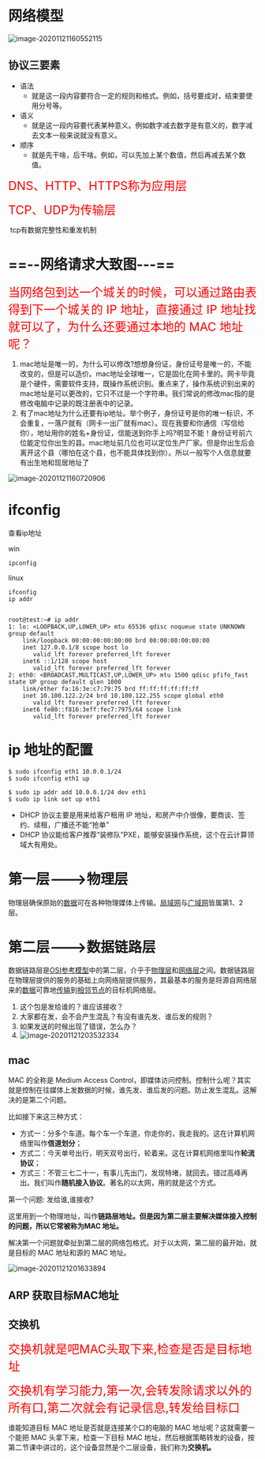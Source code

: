 # 网络模型

![image-20201121160552115](http.assets/image-20201121160552115.png)



## 协议三要素

- 语法
  - 就是这一段内容要符合一定的规则和格式。例如，括号要成对，结束要使用分号等。
- 语义
  - 就是这一段内容要代表某种意义。例如数字减去数字是有意义的，数字减去文本一般来说就没有意义。
- 顺序
  - 就是先干啥，后干啥。例如，可以先加上某个数值，然后再减去某个数值。



<font color=red size=5x>DNS、HTTP、HTTPS称为应用层</font>

<font color=red size=5x>TCP、UDP为传输层</font>

​	tcp有数据完整性和重发机制



# ==--网络请求大致图---==

<font color=red size=5x>当网络包到达一个城关的时候，可以通过路由表得到下一个城关的 IP 地址，直接通过 IP 地址找就可以了，为什么还要通过本地的 MAC 地址呢？</font>



1. mac地址是唯一的，为什么可以修改?想想身份证，身份证号是唯一的，不能改变的，但是可以造价。mac地址全球唯一，它是固化在网卡里的。网卡毕竟是个硬件，需要软件支持，既操作系统识别。重点来了，操作系统识别出来的mac地址是可以更改的，它只不过是一个字符串。我们常说的修改mac指的是修改电脑中记录的既注册表中的记录。
2. 有了mac地址为什么还要有ip地址。举个例子，身份证号是你的唯一标识，不会重复，一落户就有（网卡一出厂就有mac）。现在我要和你通信（写信给你），地址用你的姓名+身份证，信能送到你手上吗?明显不能！身份证号前六位能定位你出生的县。mac地址前几位也可以定位生产厂家。但是你出生后会离开这个县（哪怕在这个县，也不能具体找到你）。所以一般写个人信息就要有出生地和现居地址了



![image-20201121160720906](http.assets/image-20201121160720906.png)



# ifconfig

查看ip地址

win

```
ipconfig
```

linux

```
ifconfig
ip addr
```



```

root@test:~# ip addr
1: lo: <LOOPBACK,UP,LOWER_UP> mtu 65536 qdisc noqueue state UNKNOWN group default 
    link/loopback 00:00:00:00:00:00 brd 00:00:00:00:00:00
    inet 127.0.0.1/8 scope host lo
       valid_lft forever preferred_lft forever
    inet6 ::1/128 scope host 
       valid_lft forever preferred_lft forever
2: eth0: <BROADCAST,MULTICAST,UP,LOWER_UP> mtu 1500 qdisc pfifo_fast state UP group default qlen 1000
    link/ether fa:16:3e:c7:79:75 brd ff:ff:ff:ff:ff:ff
    inet 10.100.122.2/24 brd 10.100.122.255 scope global eth0
       valid_lft forever preferred_lft forever
    inet6 fe80::f816:3eff:fec7:7975/64 scope link 
       valid_lft forever preferred_lft forever
```



# ip 地址的配置

```
$ sudo ifconfig eth1 10.0.0.1/24
$ sudo ifconfig eth1 up
```



```
$ sudo ip addr add 10.0.0.1/24 dev eth1
$ sudo ip link set up eth1
```



- DHCP 协议主要是用来给客户租用 IP 地址，和房产中介很像，要商谈、签约、续租，广播还不能“抢单”
- DHCP 协议能给客户推荐“装修队”PXE，能够安装操作系统，这个在云计算领域大有用处。





# 第一层--->物理层

物理层确保原始的[数据](https://baike.baidu.com/item/数据/5947370)可在各种物理媒体上传输。[局域网](https://baike.baidu.com/item/局域网/98626)与[广域网](https://baike.baidu.com/item/广域网/422004)皆属第1、2层。



# 第二层--->数据链路层



数据链路层是[OSI参考模型](https://baike.baidu.com/item/OSI参考模型/708028)中的第二层，介乎于[物理层](https://baike.baidu.com/item/物理层/4329158)和[网络层](https://baike.baidu.com/item/网络层/4329439)之间。数据链路层在物理层提供的服务的基础上向网络层提供服务，其最基本的服务是将源自网络层来的[数据](https://baike.baidu.com/item/数据/5947370)可靠地[传输](https://baike.baidu.com/item/传输/7078195)到[相邻节点](https://baike.baidu.com/item/相邻节点/22061788)的目标机网络层。

1. 这个包是发给谁的？谁应该接收？
2. 大家都在发，会不会产生混乱？有没有谁先发、谁后发的规则？
3. 如果发送的时候出现了错误，怎么办？
4. ![image-20201121203532334](http.assets/image-20201121203532334.png)



## mac

MAC 的全称是 Medium Access Control，即媒体访问控制。控制什么呢？其实就是控制在往媒体上发数据的时候，谁先发、谁后发的问题。防止发生混乱。这解决的是第二个问题。



比如接下来这三种方式：

- 方式一：分多个车道。每个车一个车道，你走你的，我走我的。这在计算机网络里叫作**信道划分**；
- 方式二：今天单号出行，明天双号出行，轮着来。这在计算机网络里叫作**轮流协议**；
- 方式三：不管三七二十一，有事儿先出门，发现特堵，就回去。错过高峰再出。我们叫作**随机接入协议**。著名的以太网，用的就是这个方式。



第一个问题: 发给谁,谁接收?

这里用到一个物理地址，叫作**链路层地址。但是因为第二层主要解决媒体接入控制的问题，所以它常被称为MAC 地址。**

解决第一个问题就牵扯到第二层的网络包格式。对于以太网，第二层的最开始，就是目标的 MAC 地址和源的 MAC 地址。

![image-20201121201633894](http.assets/image-20201121201633894.png)



## ARP 获取目标MAC地址





## 交换机

<font color=red size=5x>交换机就是吧MAC头取下来,检查是否是目标地址</font>

<font color=red size=5x>交换机有学习能力,第一次,会转发除请求以外的所有口,第二次就会有记录信息,转发给目标口</font>

谁能知道目标 MAC 地址是否就是连接某个口的电脑的 MAC 地址呢？这就需要一个能把 MAC 头拿下来，检查一下目标 MAC 地址，然后根据策略转发的设备，按第二节课中讲过的，这个设备显然是个二层设备，我们称为**交换机。**









